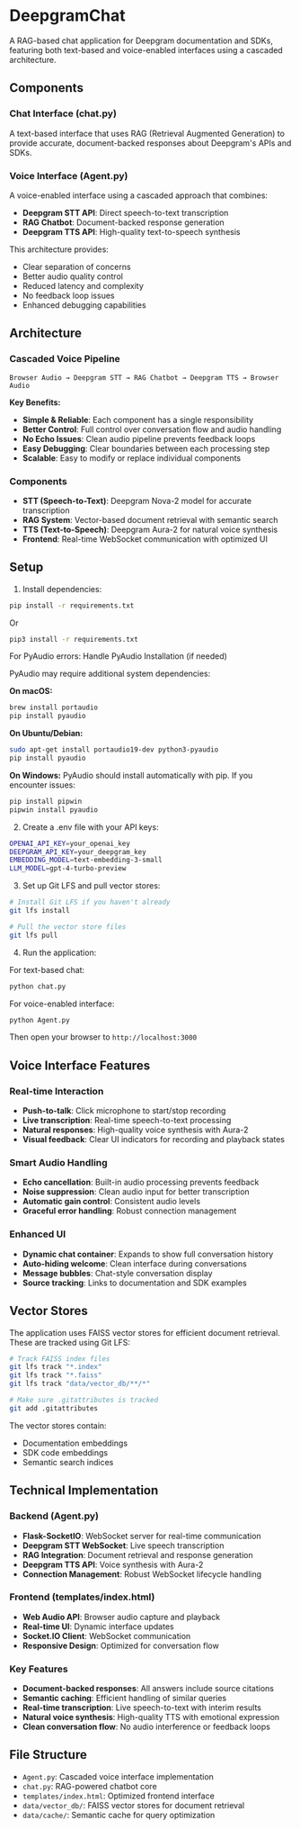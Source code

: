 # DeepgramChat

A RAG-based chat application for Deepgram documentation and SDKs, featuring both text-based and voice-enabled interfaces using a cascaded architecture.

## Components

### Chat Interface (chat.py)
A text-based interface that uses RAG (Retrieval Augmented Generation) to provide accurate, document-backed responses about Deepgram's APIs and SDKs.

### Voice Interface (Agent.py)
A voice-enabled interface using a cascaded approach that combines:
- **Deepgram STT API**: Direct speech-to-text transcription
- **RAG Chatbot**: Document-backed response generation
- **Deepgram TTS API**: High-quality text-to-speech synthesis

This architecture provides:
- Clear separation of concerns
- Better audio quality control
- Reduced latency and complexity
- No feedback loop issues
- Enhanced debugging capabilities

## Architecture

### Cascaded Voice Pipeline
```
Browser Audio → Deepgram STT → RAG Chatbot → Deepgram TTS → Browser Audio
```

**Key Benefits:**
- **Simple & Reliable**: Each component has a single responsibility
- **Better Control**: Full control over conversation flow and audio handling
- **No Echo Issues**: Clean audio pipeline prevents feedback loops
- **Easy Debugging**: Clear boundaries between each processing step
- **Scalable**: Easy to modify or replace individual components

### Components
- **STT (Speech-to-Text)**: Deepgram Nova-2 model for accurate transcription
- **RAG System**: Vector-based document retrieval with semantic search
- **TTS (Text-to-Speech)**: Deepgram Aura-2 for natural voice synthesis
- **Frontend**: Real-time WebSocket communication with optimized UI

## Setup

1. Install dependencies:
```bash
pip install -r requirements.txt
```
Or
```bash
pip3 install -r requirements.txt
```
For PyAudio errors: Handle PyAudio Installation (if needed)

PyAudio may require additional system dependencies:

**On macOS:**
```bash
brew install portaudio
pip install pyaudio
```

**On Ubuntu/Debian:**
```bash
sudo apt-get install portaudio19-dev python3-pyaudio
pip install pyaudio
```

**On Windows:**
PyAudio should install automatically with pip. If you encounter issues:
```bash
pip install pipwin
pipwin install pyaudio
```


2. Create a .env file with your API keys:
```bash
OPENAI_API_KEY=your_openai_key
DEEPGRAM_API_KEY=your_deepgram_key
EMBEDDING_MODEL=text-embedding-3-small
LLM_MODEL=gpt-4-turbo-preview
```

3. Set up Git LFS and pull vector stores:
```bash
# Install Git LFS if you haven't already
git lfs install

# Pull the vector store files
git lfs pull
```

4. Run the application:

For text-based chat:
```bash
python chat.py
```

For voice-enabled interface:
```bash
python Agent.py
```
Then open your browser to `http://localhost:3000`

## Voice Interface Features

### Real-time Interaction
- **Push-to-talk**: Click microphone to start/stop recording
- **Live transcription**: Real-time speech-to-text processing
- **Natural responses**: High-quality voice synthesis with Aura-2
- **Visual feedback**: Clear UI indicators for recording and playback states

### Smart Audio Handling
- **Echo cancellation**: Built-in audio processing prevents feedback
- **Noise suppression**: Clean audio input for better transcription
- **Automatic gain control**: Consistent audio levels
- **Graceful error handling**: Robust connection management

### Enhanced UI
- **Dynamic chat container**: Expands to show full conversation history
- **Auto-hiding welcome**: Clean interface during conversations
- **Message bubbles**: Chat-style conversation display
- **Source tracking**: Links to documentation and SDK examples

## Vector Stores

The application uses FAISS vector stores for efficient document retrieval. These are tracked using Git LFS:

```bash
# Track FAISS index files
git lfs track "*.index"
git lfs track "*.faiss"
git lfs track "data/vector_db/**/*"

# Make sure .gitattributes is tracked
git add .gitattributes
```

The vector stores contain:
- Documentation embeddings
- SDK code embeddings
- Semantic search indices

## Technical Implementation

### Backend (Agent.py)
- **Flask-SocketIO**: WebSocket server for real-time communication
- **Deepgram STT WebSocket**: Live speech transcription
- **RAG Integration**: Document retrieval and response generation
- **Deepgram TTS API**: Voice synthesis with Aura-2
- **Connection Management**: Robust WebSocket lifecycle handling

### Frontend (templates/index.html)
- **Web Audio API**: Browser audio capture and playback
- **Real-time UI**: Dynamic interface updates
- **Socket.IO Client**: WebSocket communication
- **Responsive Design**: Optimized for conversation flow

### Key Features
- **Document-backed responses**: All answers include source citations
- **Semantic caching**: Efficient handling of similar queries
- **Real-time transcription**: Live speech-to-text with interim results
- **Natural voice synthesis**: High-quality TTS with emotional expression
- **Clean conversation flow**: No audio interference or feedback loops

## File Structure

- `Agent.py`: Cascaded voice interface implementation
- `chat.py`: RAG-powered chatbot core
- `templates/index.html`: Optimized frontend interface
- `data/vector_db/`: FAISS vector stores for document retrieval
- `data/cache/`: Semantic cache for query optimization

